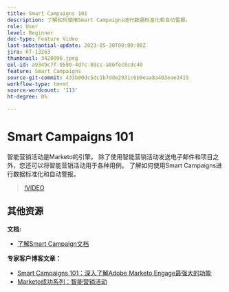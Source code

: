 ```yaml
---
title: Smart Campaigns 101
description: 了解如何使用Smart Campaigns进行数据标准化和自动警报。
role: User
level: Beginner
doc-type: Feature Video
last-substantial-update: 2023-05-30T00:00:00Z
jira: KT-13263
thumbnail: 3420096.jpeg
exl-id: a9349c7f-0590-4d7c-89cc-a86fec8cdc40
feature: Smart Campaigns
source-git-commit: 433b00dc5dc1b7dde2931c6b9eaa8a403eae2415
workflow-type: tm+mt
source-wordcount: '113'
ht-degree: 0%

---
```


# Smart Campaigns 101

智能营销活动是Marketo的引擎。 除了使用智能营销活动发送电子邮件和项目之外，您还可以将智能营销活动用于各种用例。 了解如何使用Smart Campaigns进行数据标准化和自动警报。

>[!VIDEO](https://video.tv.adobe.com/v/3420096/?quality=12&learn=on)


## 其他资源

**文档:**

* [了解Smart Campaign文档](https://experienceleague.adobe.com/docs/marketo/using/product-docs/core-marketo-concepts/smart-campaigns/understanding-smart-campaigns.html?lang=en)

**专家客户博客文章：**

* [Smart Campaigns 101：深入了解Adobe Marketo Engage最强大的功能](https://nation.marketo.com/t5/product-blogs/smart-campaigns-101-a-deep-dive-into-adobe-marketo-engage-s-most/ba-p/313385#M1838)
* [Marketo成功系列：智能营销活动](https://nation.marketo.com/t5/product-blogs/marketo-success-series-smart-campaigns/ba-p/306961)
